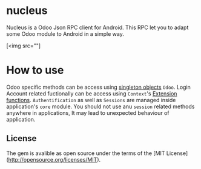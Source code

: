 # nucleus

Nucleus is a Odoo Json RPC client for Android. This RPC let you to adapt some Odoo module to Android in a simple way.

[<img src=""]

# How to use

Odoo specific methods can be access using [singleton objects](https://kotlinlang.org/docs/reference/object-declarations.html#object-declarations) `Odoo`.
Login Account related fuctionally can be access using `Context`'s [Extension functions](https://kotlinlang.org/docs/reference/extensions.html#extension-functions).
`Authentification` as well as `Sessions` are managed inside application's `core` module. You should not use anu `session` related methods anywhere in applications, It may lead to unexpected behaviour of application.

## License

The gem is avalible as open source under the terms of the [MIT License] (http://opensource.org/licenses/MIT).
